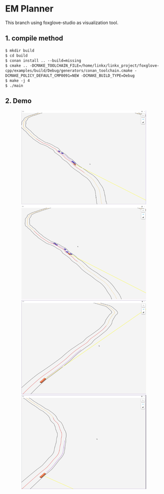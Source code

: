 # EM Planner

This branch using foxglove-studio as visualization tool.

## 1. compile method

```shell
$ mkdir build
$ cd build
$ conan install .. --build=missing
$ cmake .. -DCMAKE_TOOLCHAIN_FILE=/home/linkx/linkx_project/foxglove-cpp/examples/build/Debug/generators/conan_toolchain.cmake -DCMAKE_POLICY_DEFAULT_CMP0091=NEW -DCMAKE_BUILD_TYPE=Debug
$ make -j 4
$ ./main
```

## 2. Demo

<center class="half">
   <img src = "./figures/foxglove-1.png" width="400" height="300"/>
   <img src = "./figures/foxglove-2.png" width="400" height="300"/>
</center>

<center class="half">
   <img src = "./figures/foxglove-3.png" width="400" height="300"/>
   <img src = "./figures/foxglove-4.png" width="400" height="300"/>
</center>
